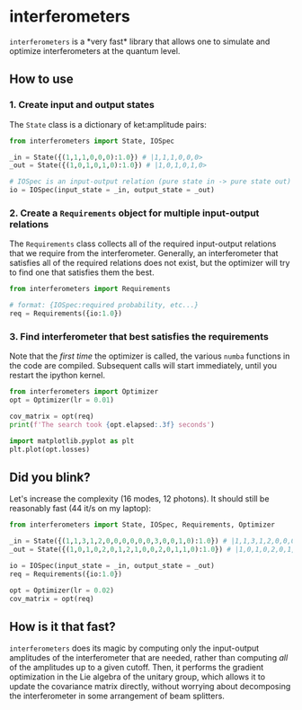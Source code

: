 # interferometers

`interferometers` is a \*very fast\* library that allows one to simulate and optimize interferometers at the quantum level. 

## How to use

### 1. Create input and output states
The `State` class is a dictionary of ket:amplitude pairs:
```python
from interferometers import State, IOSpec

_in = State({(1,1,1,0,0,0):1.0}) # |1,1,1,0,0,0>
_out = State({(1,0,1,0,1,0):1.0}) # |1,0,1,0,1,0>

# IOSpec is an input-output relation (pure state in -> pure state out)
io = IOSpec(input_state = _in, output_state = _out)
```

### 2. Create a `Requirements` object for multiple input-output relations
The `Requirements` class collects all of the required input-output relations that we require from the interferometer.
Generally, an interferometer that satisfies all of the required relations does not exist, but the optimizer will try to find one
that satisfies them the best.
```python
from interferometers import Requirements

# format: {IOSpec:required probability, etc...}
req = Requirements({io:1.0})
```

### 3. Find interferometer that best satisfies the requirements
Note that the *first time* the optimizer is called, the various `numba` functions in the code are compiled.
Subsequent calls will start immediately, until you restart the ipython kernel.
```python
from interferometers import Optimizer
opt = Optimizer(lr = 0.01)

cov_matrix = opt(req)
print(f'The search took {opt.elapsed:.3f} seconds')

import matplotlib.pyplot as plt
plt.plot(opt.losses)
```

## Did you blink?
Let's increase the complexity (16 modes, 12 photons). It should still be reasonably fast (44 it/s on my laptop):
```python
from interferometers import State, IOSpec, Requirements, Optimizer

_in = State({(1,1,3,1,2,0,0,0,0,0,0,3,0,0,1,0):1.0}) # |1,1,3,1,2,0,0,0,0,0,0,3,0,0,1,0>
_out = State({(1,0,1,0,2,0,1,2,1,0,0,2,0,1,1,0):1.0}) # |1,0,1,0,2,0,1,2,1,0,0,2,0,1,1,0>

io = IOSpec(input_state = _in, output_state = _out)
req = Requirements({io:1.0})

opt = Optimizer(lr = 0.02)
cov_matrix = opt(req)
```

## How is it that fast?
`interferometers` does its magic by computing only the input-output amplitudes of the interferometer that are needed, rather than computing *all* of the amplitudes up to a given cutoff. Then, it performs the gradient optimization in the Lie algebra of the unitary group, which allows it to update the covariance matrix directly, without worrying about decomposing the interferometer in some arrangement of beam splitters.